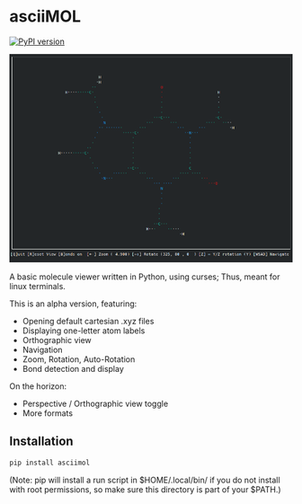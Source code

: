 # asciiMOL

[![PyPI version](https://badge.fury.io/py/asciimol.svg)](https://badge.fury.io/py/asciimol)

![Screenshots](https://raw.githubusercontent.com/dewberryants/asciiMol/master/docs/anim.gif)

A basic molecule viewer written in Python, using curses; Thus, meant for linux terminals.

This is an alpha version, featuring:

* Opening default cartesian .xyz files
* Displaying one-letter atom labels
* Orthographic view
* Navigation
* Zoom, Rotation, Auto-Rotation
* Bond detection and display

On the horizon:
* Perspective / Orthographic view toggle
* More formats

## Installation

```sh
pip install asciimol
```
(Note: pip will install a run script in $HOME/.local/bin/ if you do not install with root permissions, so make sure this directory is part of your $PATH.)
